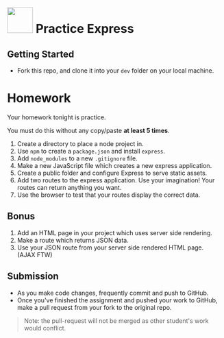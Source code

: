 # <img src="https://cloud.githubusercontent.com/assets/7833470/10423298/ea833a68-7079-11e5-84f8-0a925ab96893.png" width="60">  Practice Express

## Getting Started

* Fork this repo, and clone it into your `dev` folder on your local machine.

# Homework

Your homework tonight is practice.

You must do this without any copy/paste **at least 5 times**.

1. Create a directory to place a node project in.
1. Use `npm` to create a `package.json` and install `express`.
1. Add `node_modules` to a new `.gitignore` file.
1. Make a new JavaScript file which creates a new express application.
1. Create a public folder and configure Express to serve static assets.
1. Add two routes to the express application.  Use your imagination!  Your routes can return anything you want.
1. Use the browser to test that your routes display the correct data.

## Bonus

1. Add an HTML page in your project which uses server side rendering.
1. Make a route which returns JSON data.
1. Use your JSON route from your server side rendered HTML page.  (AJAX FTW)

## Submission

* As you make code changes, frequently commit and push to GitHub.
* Once you've finished the assignment and pushed your work to GitHub, make a pull request from your fork to the original repo.

> Note: the pull-request will not be merged as other student's work would conflict.
